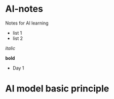 # AI-notes
Notes for AI learning

- list 1
- list 2

*italic*

**bold**

- Day 1

# AI model basic principle

